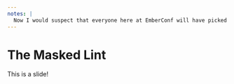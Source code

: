 ```yaml
---
notes: |
  Now I would suspect that everyone here at EmberConf will have picked up my very thin alegory but let’s just spell it out in case anybody missed it. Our Rules document is actually our linting rules. If you have ever worked on an Ember app you will have experience with using linting because a newly generated Ember app has a whole plethora of helpful rules enabled by default and automatically baked into the default testing process. What I mean by that is that if you generate a new Ember app and run `npm test` then you will automatically run all the pre-configured linting rules. And do you know what? The rule in my example, alt text on images, is one of the lint rules that is automatically enabled for you 🎉 Thanks to Mel Sumner and the amazing work by the Accessibility team there are a whole host of Accessibility rules enabled by default.
---
```


# The Masked Lint

This is a slide!
